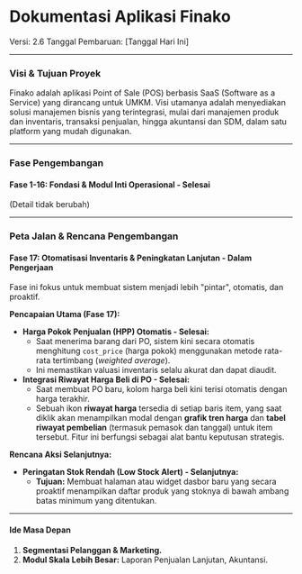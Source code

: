 # Dokumentasi Aplikasi Finako

Versi: 2.6
Tanggal Pembaruan: [Tanggal Hari Ini]

---

### **Visi & Tujuan Proyek**

Finako adalah aplikasi Point of Sale (POS) berbasis SaaS (Software as a Service) yang dirancang untuk UMKM. Visi utamanya adalah menyediakan solusi manajemen bisnis yang terintegrasi, mulai dari manajemen produk dan inventaris, transaksi penjualan, hingga akuntansi dan SDM, dalam satu platform yang mudah digunakan.

---

### **Fase Pengembangan**

#### **Fase 1-16: Fondasi & Modul Inti Operasional - Selesai**
(Detail tidak berubah)

---

### **Peta Jalan & Rencana Pengembangan**

#### **Fase 17: Otomatisasi Inventaris & Peningkatan Lanjutan - Dalam Pengerjaan**
Fase ini fokus untuk membuat sistem menjadi lebih "pintar", otomatis, dan proaktif.

**Pencapaian Utama (Fase 17):**
- **Harga Pokok Penjualan (HPP) Otomatis - Selesai:**
    - Saat menerima barang dari PO, sistem kini secara otomatis menghitung `cost_price` (harga pokok) menggunakan metode rata-rata tertimbang (*weighted average*).
    - Ini memastikan valuasi inventaris selalu akurat dan dapat diaudit.
- **Integrasi Riwayat Harga Beli di PO - Selesai:**
    - Saat membuat PO baru, kolom harga beli kini terisi otomatis dengan harga terakhir.
    - Sebuah ikon **riwayat harga** tersedia di setiap baris item, yang saat diklik akan menampilkan modal dengan **grafik tren harga** dan **tabel riwayat pembelian** (termasuk pemasok dan tanggal) untuk item tersebut. Fitur ini berfungsi sebagai alat bantu keputusan strategis.

**Rencana Aksi Selanjutnya:**
- **Peringatan Stok Rendah (Low Stock Alert) - Selanjutnya:**
    - **Tujuan:** Membuat halaman atau widget dasbor baru yang secara proaktif menampilkan daftar produk yang stoknya di bawah ambang batas minimum yang ditentukan.

---

#### **Ide Masa Depan**
1.  **Segmentasi Pelanggan & Marketing.**
2.  **Modul Skala Lebih Besar:** Laporan Penjualan Lanjutan, Akuntansi.
